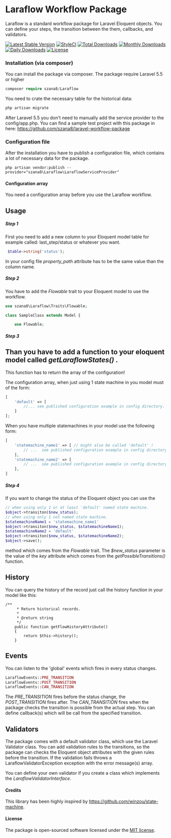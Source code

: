 # Laraflow Workflow Package

Laraflow is a standard workflow package for Laravel Eloquent objects. You can define your steps,
the transition between the them, callbacks, and validators.

[![Latest Stable Version](https://poser.pugx.org/szana8/laraflow/v/stable)](https://packagist.org/packages/szana8/laraflow)
[![StyleCI](https://github.styleci.io/repos/141295529/shield?branch=master)](https://github.styleci.io/repos/141295529)
[![Total Downloads](https://poser.pugx.org/szana8/laraflow/downloads)](https://packagist.org/packages/szana8/laraflow)
[![Monthly Downloads](https://poser.pugx.org/szana8/laraflow/d/monthly)](https://packagist.org/packages/szana8/laraflow)
[![Daily Downloads](https://poser.pugx.org/szana8/laraflow/d/daily)](https://packagist.org/packages/szana8/laraflow)
[![License](https://poser.pugx.org/szana8/laraflow/license)](https://packagist.org/packages/szana8/laraflow)

### Installation (via composer)

You can install the package via composer. The package require Laravel 5.5 or higher

```php
composer require szana8/Laraflow
```

You need to crate the necessary table for the historical data:

```php
php artisan migrate
```

After Laravel 5.5 you don't need to manually add the service provider to the config/app.php.
You can find a sample test project with this package in here: https://github.com/szana8/laravel-workflow-package

### Configuration file

After the installation you have to publish a configuration file, which contains a lot of necessary data for the package.

```
php artisan vendor:publish --provider="szana8\Laraflow\LaraflowServiceProvider"
```

#### Configuration array

You need a configuration array before you use the Laraflow workflow.

## Usage

##### Step 1

First you need to add a new column to your Eloquent model table for example called: last_step/status or whatever you want.

```php
 $table->string('status');
```

In your config file _property_path_ attribute has to be the same value than the column name.

##### Step 2

You have to add the _Flowable_ trait to your Eloquent model to use the workflow.

```php
use szana8\Laraflow\Traits\Flowable;

class SampleClass extends Model {

    use Flowable;

```

##### Step 3

## Than you have to add a function to your eloquent model called _getLaraflowStates()_ .

This function has to return the array of the configuration!

The configuration array, when just using 1 state machine in you model must of the form:
```php
[
    'default' => [
        //... see published configuration example in config directory.
    ]
];
```

When you have multiple statemachines in your model use the following form:
```php
[
    'statemachine_name1' => [ // might also be called 'default' !
        // ...  see published configuration example in config directory
    ],
    'statemachine_name2' => [
        // ...  see published configuration example in config directory
    ],
]
```

##### Step 4

If you want to change the status of the Eloquent object you can use the

```php
// when using only 1 or at least 'default' named state machine.
$object->transiton($new_status);
// when using only 1 not named state machine.
$statemachineName1 = 'statemachine_name1'
$object->transiton($new_status, $statemachineName1);
$statemachineName2 = 'default'
$object->transiton($new_status, $statemachineName2);
$object->save();
```

method which comes from the _Flowable_ trait. The _\$new_status_ parameter is the value of
the _key_ attribute which comes from the _getPossibleTransitions()_ function.

## History

You can query the history of the record just call the history function in your model like this:

```
/**
     * Return historical records.
     *
     * @return string
     */
    public function getFlowHistoryAttribute()
    {
        return $this->history();
    }
```

## Events

You can listen to the 'global' events which fires in every status changes.

```php
LaraflowEvents::PRE_TRANSITION
LaraflowEvents::POST_TRANSITION
LaraflowEvents::CAN_TRANSITION
```

The _PRE_TRANSITION_ fires before the status change, the _POST_TRANSITION_ fires after.
The _CAN_TRANSITION_ fires when the package checks the transition is possible from the
actual step. You can define callback(s) which will be call from the specified transition.

## Validators

The package comes with a default validator class, which use the Laravel Validator class.
You can add validation rules to the transitions, so the package can checks the Eloquent
object attributes with the given rules before the transition. If the validation fails
throws a LaraflowValidatorException exception with the error message(s) array.

You can define your own validator if you create a class which implements the
_LaraflowValidatorInterface_.

#### Credits

This library has been highly inspired by https://github.com/winzou/state-machine.

#### License

The package is open-sourced software licensed under the [MIT license](https://opensource.org/licenses/MIT).
